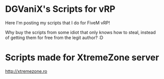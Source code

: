 # DGVaniX's Scripts for vRP

Here I'm posting my scripts that I do for FiveM vRP!

Why buy the scripts from some idiot that only knows how to steal, instead of getting them for free from the legit author? :D

# Scripts made for XtremeZone server 
http://xtremezone.ro

